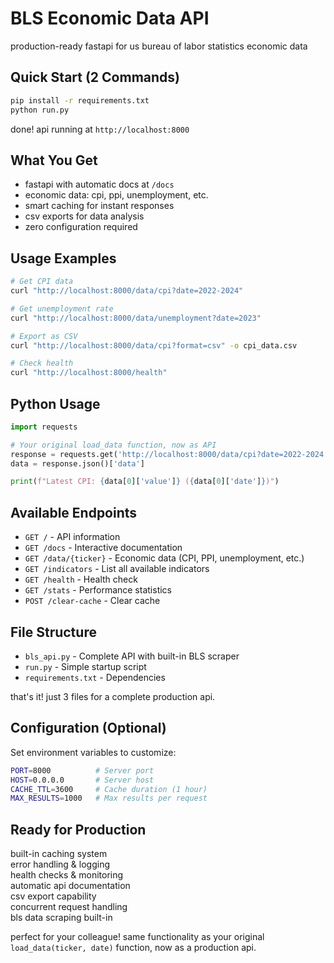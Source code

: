# BLS Economic Data API

production-ready fastapi for us bureau of labor statistics economic data

## Quick Start (2 Commands)

```bash
pip install -r requirements.txt
python run.py
```

done! api running at `http://localhost:8000`

## What You Get

- fastapi with automatic docs at `/docs`
- economic data: cpi, ppi, unemployment, etc.
- smart caching for instant responses
- csv exports for data analysis
- zero configuration required

## Usage Examples

```bash
# Get CPI data
curl "http://localhost:8000/data/cpi?date=2022-2024"

# Get unemployment rate
curl "http://localhost:8000/data/unemployment?date=2023"

# Export as CSV
curl "http://localhost:8000/data/cpi?format=csv" -o cpi_data.csv

# Check health
curl "http://localhost:8000/health"
```

## Python Usage

```python
import requests

# Your original load_data function, now as API
response = requests.get('http://localhost:8000/data/cpi?date=2022-2024')
data = response.json()['data']

print(f"Latest CPI: {data[0]['value']} ({data[0]['date']})")
```

## Available Endpoints

- `GET /` - API information
- `GET /docs` - Interactive documentation  
- `GET /data/{ticker}` - Economic data (CPI, PPI, unemployment, etc.)
- `GET /indicators` - List all available indicators
- `GET /health` - Health check
- `GET /stats` - Performance statistics
- `POST /clear-cache` - Clear cache

## File Structure

- `bls_api.py` - Complete API with built-in BLS scraper
- `run.py` - Simple startup script
- `requirements.txt` - Dependencies

that's it! just 3 files for a complete production api.

## Configuration (Optional)

Set environment variables to customize:

```bash
PORT=8000          # Server port
HOST=0.0.0.0       # Server host  
CACHE_TTL=3600     # Cache duration (1 hour)
MAX_RESULTS=1000   # Max results per request
```

## Ready for Production

built-in caching system  
error handling & logging  
health checks & monitoring  
automatic api documentation  
csv export capability  
concurrent request handling  
bls data scraping built-in  

perfect for your colleague! same functionality as your original `load_data(ticker, date)` function, now as a production api.